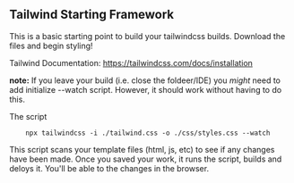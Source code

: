## Tailwind Starting Framework
This is a basic starting point to build your tailwindcss builds. Download the files and begin styling!

Tailwind Documentation: https://tailwindcss.com/docs/installation


**note:** If you leave your build (i.e. close the foldeer/IDE) you *might* need to add initialize --watch script. However, it should work without having to do this. 


The script
```npx
    npx tailwindcss -i ./tailwind.css -o ./css/styles.css --watch
```

This script scans your template files (html, js, etc) to see if any changes have been made. Once you saved your work, it runs the script, builds and deloys it. You'll be able to the changes in the browser. 
